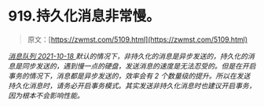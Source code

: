 <!--yml
category: 未分类
date: 0001-01-01 00:00:00
--->

# 919.持久化消息非常慢。

> 原文：[https://zwmst.com/5109.html](https://zwmst.com/5109.html)

   [ *消息队列* ](https://zwmst.com/%e6%b6%88%e6%81%af%e9%98%9f%e5%88%97)*[ <time datetime="2021-10-18T23:37:10+08:00"> 2021-10-18 </time> ](https://zwmst.com/5109.html)  默认的情况下，非持久化的消息是异步发送的，持久化的消息是同步发送的，遇到慢一点的硬盘，发送消息的速度是无法忍受的。但是在开启事务的情况下，消息都是异步发送的，效率会有 2 个数量级的提升。所以在发送持久化消息时，请务必开启事务模式。其实发送非持久化消息时也建议开启事务，因为根本不会影响性能。*